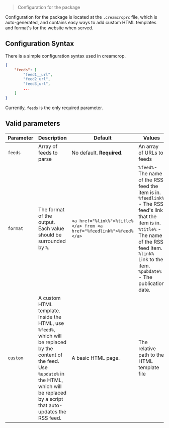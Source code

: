 > Configuration for the package

Configuration for the package is located at the `.creamcroprc` file, 
which is auto-generated, and contains easy ways to add custom HTML templates
and format's for the website when served.

## Configuration Syntax

There is a simple configuration syntax used in creamcrop.

```JSON
{
    "feeds": [
        "feed1__url",
        "feed2_url",
        "feed3_url",
        ...
    ]
}
```

Currently, `feeds` is the only required parameter.

## Valid parameters

| Parameter | Description | Default | Values |
| --------- | ----------- | ------- | ------ |
|  `feeds`  | Array of feeds to parse | No default. **Required**. | An array of URLs to feeds |
| `format` | The format of the output. Each value should be surrounded by `%`. | `<a href="%link%">%title%</a> from <a href="%feedlink%">%feed%</a>` | `%feed%`- The name of the RSS feed the item is in. <br> `%feedlink%` - The RSS feed's link that the item is in. <br> `%title%` - The name of the RSS feed Item. <br> `%link%` Link to the item. <br> `%pubdate%` - The publication date. |
| `custom` | A custom HTML template. Inside the HTML, use `%feed%`, which will be replaced by the content of the feed. Use `%update%` in the HTML, which will be replaced by a script that auto-updates the RSS feed. |  A basic HTML page. | The relative path to the HTML template file |